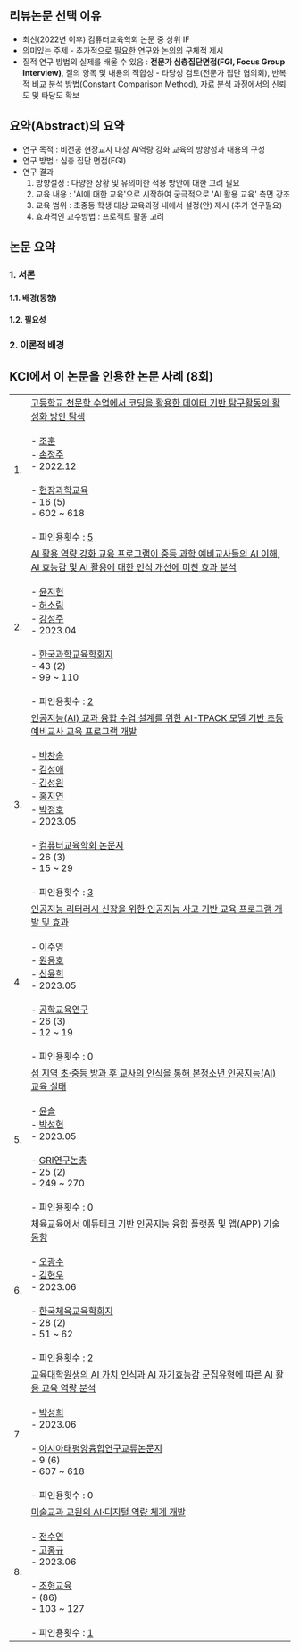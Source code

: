 ## 리뷰논문 선택 이유
* 최신(2022년 이후) 컴퓨터교육학회 논문 중 상위 IF
* 의미있는 주제  - 추가적으로 필요한 연구와 논의의 구체적 제시
* 질적 연구 방법의 실제를 배울 수 있음 : **전문가 심층집단면접(FGI, Focus Group Interview)**, 질의 항목 및 내용의 적합성 - 타당성 검토(전문가 집단 협의회), 반복적 비교 분석 방법(Constant Comparison Method), 자료 분석 과정에서의 신뢰도 및 타당도 확보

## 요약(Abstract)의 요약
* 연구 목적 : 비전공 현장교사 대상 AI역량 강화 교육의 방향성과 내용의 구성
* 연구 방법 : 심층 집단 면접(FGI)
* 연구 결과 
    1. 방향설정 : 다양한 상황 및 유의미한 적용 방안에 대한 고려 필요
    2. 교육 내용 : 'AI에 대한 교육'으로 시작하여 궁극적으로 'AI 활용 교육' 측면 강조
    3. 교육 범위 : 초중등 학생 대상 교육과정 내에서 설정(안) 제시 (추가 연구필요)
    4. 효과적인 교수방법 : 프로젝트 활동 고려

## 논문 요약
### 1. 서론
#### 1.1. 배경(동향)
#### 1.2. 필요성
### 2. 이론적 배경


## KCI에서 이 논문을 인용한 논문 사례 (8회)
|   |   |
|---|---|
|1.|[고등학교 천문학 수업에서 코딩을 활용한 데이터 기반 탐구활동의 활성화 방안 탐색](https://www-kci-go-kr.proxy.knue.ac.kr/kciportal/ci/sereArticleSearch/ciSereArtiView.kci?sereArticleSearchBean.artiId=ART002920862)<br><br>- [조훈](https://www-kci-go-kr.proxy.knue.ac.kr/kciportal/po/citationindex/poCretDetail.kci?citationBean.cretId=CRT002870261&citationBean.artiId=ART002920862)<br>- [손정주](https://www-kci-go-kr.proxy.knue.ac.kr/kciportal/po/citationindex/poCretDetail.kci?citationBean.cretId=CRT000275403&citationBean.artiId=ART002920862)<br>- 2022.12<br><br>- [현장과학교육](https://www-kci-go-kr.proxy.knue.ac.kr/kciportal/ci/seriesSearch/ciSereInfoView.kci?asereSearBean.insiId=INS000008164&sereSearBean.sereId=SER000002269)<br>- 16 (5)<br>- 602 ~ 618<br><br>- 피인용횟수 : [5](https://www-kci-go-kr.proxy.knue.ac.kr/kciportal/ci/sereArticleSearch/ciSereArtiView.kci?sereArticleSearchBean.artiId=ART002920862#listCita)|
|2.|[AI 활용 역량 강화 교육 프로그램이 중등 과학 예비교사들의 AI 이해, AI 효능감 및 AI 활용에 대한 인식 개선에 미친 효과 분석](https://www-kci-go-kr.proxy.knue.ac.kr/kciportal/ci/sereArticleSearch/ciSereArtiView.kci?sereArticleSearchBean.artiId=ART002959336)<br><br>- [윤지현](https://www-kci-go-kr.proxy.knue.ac.kr/kciportal/po/citationindex/poCretDetail.kci?citationBean.cretId=CRT000306561&citationBean.artiId=ART002959336)<br>- [허소림](https://www-kci-go-kr.proxy.knue.ac.kr/kciportal/po/citationindex/poCretDetail.kci?citationBean.cretId=CRT002927789&citationBean.artiId=ART002959336)<br>- [강성주](https://www-kci-go-kr.proxy.knue.ac.kr/kciportal/po/citationindex/poCretDetail.kci?citationBean.cretId=CRT000274860&citationBean.artiId=ART002959336)<br>- 2023.04<br><br>- [한국과학교육학회지](https://www-kci-go-kr.proxy.knue.ac.kr/kciportal/ci/seriesSearch/ciSereInfoView.kci?asereSearBean.insiId=INS000000747&sereSearBean.sereId=000311)<br>- 43 (2)<br>- 99 ~ 110<br><br>- 피인용횟수 : [2](https://www-kci-go-kr.proxy.knue.ac.kr/kciportal/ci/sereArticleSearch/ciSereArtiView.kci?sereArticleSearchBean.artiId=ART002959336#listCita)|
|3.|[인공지능(AI) 교과 융합 수업 설계를 위한 AI-TPACK 모델 기반 초등 예비교사 교육 프로그램 개발](https://www-kci-go-kr.proxy.knue.ac.kr/kciportal/ci/sereArticleSearch/ciSereArtiView.kci?sereArticleSearchBean.artiId=ART002960942)<br><br>- [박찬솔](https://www-kci-go-kr.proxy.knue.ac.kr/kciportal/po/citationindex/poCretDetail.kci?citationBean.cretId=CRT002457719&citationBean.artiId=ART002960942)<br>- [김성애](https://www-kci-go-kr.proxy.knue.ac.kr/kciportal/po/citationindex/poCretDetail.kci?citationBean.cretId=CRT002360683&citationBean.artiId=ART002960942)<br>- [김성원](https://www-kci-go-kr.proxy.knue.ac.kr/kciportal/po/citationindex/poCretDetail.kci?citationBean.cretId=CRT001954270&citationBean.artiId=ART002960942)<br>- [홍지연](https://www-kci-go-kr.proxy.knue.ac.kr/kciportal/po/citationindex/poCretDetail.kci?citationBean.cretId=CRT002930926&citationBean.artiId=ART002960942)<br>- [박정호](https://www-kci-go-kr.proxy.knue.ac.kr/kciportal/po/citationindex/poCretDetail.kci?citationBean.cretId=CRT000865127&citationBean.artiId=ART002960942)<br>- 2023.05<br><br>- [컴퓨터교육학회 논문지](https://www-kci-go-kr.proxy.knue.ac.kr/kciportal/ci/seriesSearch/ciSereInfoView.kci?asereSearBean.insiId=INS000001621&sereSearBean.sereId=001447)<br>- 26 (3)<br>- 15 ~ 29<br><br>- 피인용횟수 : [3](https://www-kci-go-kr.proxy.knue.ac.kr/kciportal/ci/sereArticleSearch/ciSereArtiView.kci?sereArticleSearchBean.artiId=ART002960942#listCita)|
|4.|[인공지능 리터러시 신장을 위한 인공지능 사고 기반 교육 프로그램 개발 및 효과](https://www-kci-go-kr.proxy.knue.ac.kr/kciportal/ci/sereArticleSearch/ciSereArtiView.kci?sereArticleSearchBean.artiId=ART002965061)<br><br>- [이주영](https://www-kci-go-kr.proxy.knue.ac.kr/kciportal/po/citationindex/poCretDetail.kci?citationBean.cretId=CRT002894315&citationBean.artiId=ART002965061)<br>- [원용호](https://www-kci-go-kr.proxy.knue.ac.kr/kciportal/po/citationindex/poCretDetail.kci?citationBean.cretId=CRT001310005&citationBean.artiId=ART002965061)<br>- [신윤희](https://www-kci-go-kr.proxy.knue.ac.kr/kciportal/po/citationindex/poCretDetail.kci?citationBean.cretId=CRT001920470&citationBean.artiId=ART002965061)<br>- 2023.05<br><br>- [공학교육연구](https://www-kci-go-kr.proxy.knue.ac.kr/kciportal/ci/seriesSearch/ciSereInfoView.kci?asereSearBean.insiId=INS000001849&sereSearBean.sereId=001983)<br>- 26 (3)<br>- 12 ~ 19<br><br>- 피인용횟수 : 0|
|5.|[섬 지역 초·중등 방과 후 교사의 인식을 통해 본청소년 인공지능(AI) 교육 실태](https://www-kci-go-kr.proxy.knue.ac.kr/kciportal/ci/sereArticleSearch/ciSereArtiView.kci?sereArticleSearchBean.artiId=ART002965869)<br><br>- [윤솔](https://www-kci-go-kr.proxy.knue.ac.kr/kciportal/po/citationindex/poCretDetail.kci?citationBean.cretId=CRT002937318&citationBean.artiId=ART002965869)<br>- [박성현](https://www-kci-go-kr.proxy.knue.ac.kr/kciportal/po/citationindex/poCretDetail.kci?citationBean.cretId=CRT002562749&citationBean.artiId=ART002965869)<br>- 2023.05<br><br>- [GRI연구논총](https://www-kci-go-kr.proxy.knue.ac.kr/kciportal/ci/seriesSearch/ciSereInfoView.kci?asereSearBean.insiId=INS000007554&sereSearBean.sereId=SER000001338)<br>- 25 (2)<br>- 249 ~ 270<br><br>- 피인용횟수 : 0|
|6.|[체육교육에서 에듀테크 기반 인공지능 융합 플랫폼 및 앱(APP) 기술 동향](https://www-kci-go-kr.proxy.knue.ac.kr/kciportal/ci/sereArticleSearch/ciSereArtiView.kci?sereArticleSearchBean.artiId=ART002975989)<br><br>- [오광수](https://www-kci-go-kr.proxy.knue.ac.kr/kciportal/po/citationindex/poCretDetail.kci?citationBean.cretId=CRT002864111&citationBean.artiId=ART002975989)<br>- [김현우](https://www-kci-go-kr.proxy.knue.ac.kr/kciportal/po/citationindex/poCretDetail.kci?citationBean.cretId=CRT001323222&citationBean.artiId=ART002975989)<br>- 2023.06<br><br>- [한국체육교육학회지](https://www-kci-go-kr.proxy.knue.ac.kr/kciportal/ci/seriesSearch/ciSereInfoView.kci?asereSearBean.insiId=INS000001352&sereSearBean.sereId=000815)<br>- 28 (2)<br>- 51 ~ 62<br><br>- 피인용횟수 : [2](https://www-kci-go-kr.proxy.knue.ac.kr/kciportal/ci/sereArticleSearch/ciSereArtiView.kci?sereArticleSearchBean.artiId=ART002975989#listCita)|
|7.|[교육대학원생의 AI 가치 인식과 AI 자기효능감 군집유형에 따른 AI 활용 교육 역량 분석](https://www-kci-go-kr.proxy.knue.ac.kr/kciportal/ci/sereArticleSearch/ciSereArtiView.kci?sereArticleSearchBean.artiId=ART002972468)<br><br>- [박성희](https://www-kci-go-kr.proxy.knue.ac.kr/kciportal/po/citationindex/poCretDetail.kci?citationBean.cretId=CRT000700349&citationBean.artiId=ART002972468)<br>- 2023.06<br><br>- [아시아태평양융합연구교류논문지](https://www-kci-go-kr.proxy.knue.ac.kr/kciportal/ci/seriesSearch/ciSereInfoView.kci?asereSearBean.insiId=INS000063357&sereSearBean.sereId=SER000004906)<br>- 9 (6)<br>- 607 ~ 618<br><br>- 피인용횟수 : 0|
|8.|[미술교과 교원의 AI·디지털 역량 체계 개발](https://www-kci-go-kr.proxy.knue.ac.kr/kciportal/ci/sereArticleSearch/ciSereArtiView.kci?sereArticleSearchBean.artiId=ART002963819)<br><br>- [전수연](https://www-kci-go-kr.proxy.knue.ac.kr/kciportal/po/citationindex/poCretDetail.kci?citationBean.cretId=CRT002913543&citationBean.artiId=ART002963819)<br>- [고홍규](https://www-kci-go-kr.proxy.knue.ac.kr/kciportal/po/citationindex/poCretDetail.kci?citationBean.cretId=CRT001314971&citationBean.artiId=ART002963819)<br>- 2023.06<br><br>- [조형교육](https://www-kci-go-kr.proxy.knue.ac.kr/kciportal/ci/seriesSearch/ciSereInfoView.kci?asereSearBean.insiId=INS000001346&sereSearBean.sereId=000621)<br>- (86)<br>- 103 ~ 127<br><br>- 피인용횟수 : [1](https://www-kci-go-kr.proxy.knue.ac.kr/kciportal/ci/sereArticleSearch/ciSereArtiView.kci?sereArticleSearchBean.artiId=ART002963819#listCita)|
